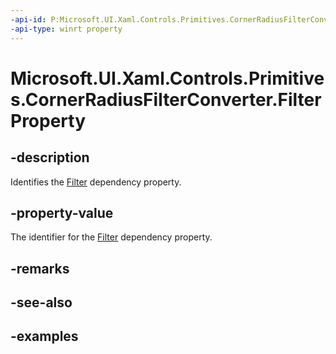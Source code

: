 ```yaml
---
-api-id: P:Microsoft.UI.Xaml.Controls.Primitives.CornerRadiusFilterConverter.FilterProperty
-api-type: winrt property
---
```


# Microsoft.UI.Xaml.Controls.Primitives.CornerRadiusFilterConverter.FilterProperty

<!--
public static Windows.UI.Xaml.DependencyProperty FilterProperty { get; }
-->

## -description

Identifies the [Filter](cornerradiusfilterconverter_filter.md) dependency property.

## -property-value

The identifier for the [Filter](cornerradiusfilterconverter_filter.md) dependency property.

## -remarks

## -see-also

## -examples
